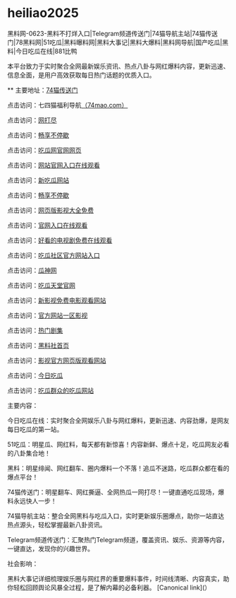 # heiliao2025
黑料网-0623-黑料不打烊入口|Telegram频道传送门|74猫导航主站|74猫传送门|78黑料网|51吃瓜|黑料曝料网|黑料大事记|黑料大爆料|黑料网导航|国产吃瓜|黑料|今日吃瓜在线|881比鸭

本平台致力于实时聚合全网最新娱乐资讯、热点八卦与网红爆料内容，更新迅速、信息全面，是用户高效获取每日热门话题的优质入口。

** 主要地址：<a href="https://74mao.com/">74猫传送门</a>

点击访问：七四猫福利导航<a href="https://74mao.com/">（74mao.com）</a>

点击访问：<a href="https://cg1-43.pages.dev/">网打尽</a>

点击访问：<a href="https://cg2-43.pages.dev/">畅享不停歇</a>

点击访问：<a href="https://cg3-43.pages.dev/">吃瓜网官网网页</a>

点击访问：<a href="https://cg4-43.pages.dev/">网站官网入口在线观看</a>

点击访问：<a href="https://cg1-39.pages.dev/">新吃瓜网站</a>

点击访问：<a href="https://cg2-39.pages.dev/">畅享不停歇</a>

点击访问：<a href="https://cg3-39.pages.dev/">网页版影视大全免费</a>

点击访问：<a href="https://cg4-39.pages.dev/">官网入口在线观看</a>

点击访问：<a href="https://cg5-39.pages.dev/">好看的电视剧免费在线观看</a>

点击访问：<a href="https://cg5-37.pages.dev/">吃瓜社区官方网站入口</a>

点击访问：<a href="https://cg6-37.pages.dev/">瓜神网</a>

点击访问：<a href="https://cg7-37.pages.dev/">吃瓜天堂官网</a>

点击访问：<a href="https://cg8-37.pages.dev/">新影视免费电影观看网站</a>

点击访问：<a href="https://cg9-37.pages.dev/">官方网站一区影视</a>

点击访问：<a href="https://cg1-34.pages.dev/">热门剧集</a>

点击访问：<a href="https://hls-40.pages.dev/">黑料社首页</a>

点击访问：<a href="https://hj-162.pages.dev/">影视官方网页版观看网站</a>

点击访问：<a href="https://91chiguazhongxin.pages.dev/">今日吃瓜</a>

点击访问：<a href="https://chiguaqunzhongde.pages.dev/">吃瓜群众的吃瓜网站 </a>

主要内容：

今日吃瓜在线：实时聚合全网娱乐八卦与网红爆料，更新迅速、内容劲爆，是网友每日吃瓜的第一站。

51吃瓜：明星瓜、网红料，每天都有新惊喜！内容新鲜、爆点十足，吃瓜网友必看的八卦集合地！

黑料：明星绯闻、网红翻车、圈内爆料一个不落！追瓜不迷路，吃瓜群众都在看的爆点平台！

74猫传送门：明星翻车、网红撕逼、全网热瓜一网打尽！一键直通吃瓜现场，爆料永远快人一步！

74猫导航主站：整合全网黑料与吃瓜入口，实时更新娱乐圈爆点，助你一站直达热点源头，轻松掌握最新八卦资讯。

Telegram频道传送门：汇聚热门Telegram频道，覆盖资讯、娱乐、资源等内容，一键直达，发现你的兴趣世界。

社会影响：

黑料大事记详细梳理娱乐圈与网红界的重要爆料事件，时间线清晰、内容真实，助你轻松回顾舆论风暴全过程，是了解内幕的必备利器。
[Canonical link](）
